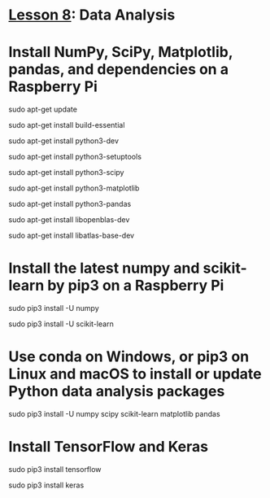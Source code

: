 # <a href="https://goo.gl/ibFiqR">Lesson 8</a>: Data Analysis

# Install NumPy, SciPy, Matplotlib, pandas, and dependencies on a Raspberry Pi

sudo apt-get update

sudo apt-get install build-essential

sudo apt-get install python3-dev

sudo apt-get install python3-setuptools

sudo apt-get install python3-scipy

sudo apt-get install python3-matplotlib

sudo apt-get install python3-pandas

sudo apt-get install libopenblas-dev

sudo apt-get install libatlas-base-dev

# Install the latest numpy and scikit-learn by pip3 on a Raspberry Pi

sudo pip3 install -U numpy

sudo pip3 install -U scikit-learn

# Use conda on Windows, or pip3 on Linux and macOS to install or update Python data analysis packages

sudo pip3 install -U numpy scipy scikit-learn matplotlib pandas

# Install TensorFlow and Keras

sudo pip3 install tensorflow

sudo pip3 install keras
